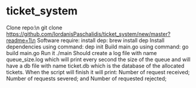 # ticket_system

Clone repo:\n
  git clone https://github.com/IordanisPaschalidis/ticket_system/new/master?readme=1\n
Software require:
  install dep:
    brew install dep
Install dependencies using command:
  dep init
Build main.go using command:
  go build main.go
Run it
  ./main
Should create a log file with name queue_size.log which will print every second the size of the queue 
and will have a db file with name ticket.db which is the database of the allocated tickets. When the 
script will finish it will print:
  Number of request received;
  Number of requests severed; and
  Number of requested rejected;
